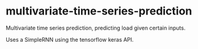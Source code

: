 # multivariate-time-series-prediction
Multivariate time series prediction, predicting load given certain inputs.

Uses a SimpleRNN using the tensorflow keras API.
